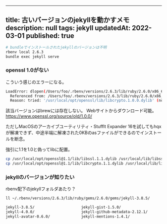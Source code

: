 
---
title: 古いバージョンのjekyllを動かすメモ
description: null
tags: jekyll
updatedAt: 2022-03-01
published: true
---



```bash
# bundleでインストールされたjekyllのバージョンは不明
rbenv local 2.6.3
bundle exec jekyll serve
```

### openssl 1.0がない

こういう感じのエラーになる。

```bash
LoadError: dlopen(/Users/foo/.rbenv/versions/2.6.3/lib/ruby/2.6.0/x86_64-darwin18/digest/sha1.bundle, 0x0009): Library not loaded: /usr/local/opt/openssl/lib/libcrypto.1.0.0.dylib
  Referenced from: /Users/foo/.rbenv/versions/2.6.3/lib/ruby/2.6.0/x86_64-darwin18/digest/sha1.bundle
  Reason: tried: '/usr/local/opt/openssl/lib/libcrypto.1.0.0.dylib' (no such file), '/usr/local/lib/libcrypto.1.0.0.dylib' (no such file), '/usr/lib/libcrypto.1.0.0.dylib' (no such file) - /Users/foo/.rbenv/versions/2.6.3/lib/ruby/2.6.0/x86_64-darwin18/digest/sha1.bundle
```

該当バージョンはbrewには存在しない。
Webサイトからダウンロード可能。
https://www.openssl.org/source/old/1.0.0/

ただしMacOSのアーカイブユーティリティ・StuffIt Expander 16を試してもhqxが解凍できず、中途半端に解凍された0KBのasファイルができるのでインストールを断念。

強引に1.1を1.0と偽ってlibに配置。

```bash
cp /usr/local/opt/openssl@1.1/lib/libssl.1.1.dylib /usr/local/lib/libssl.1.0.dylib 
cp /usr/local/opt/openssl@1.1/lib/libcrypto.1.1.dylib /usr/local/lib/libcrypto.1.0.dylib 
```

### jekyllのバージョンが知りたい

rbenv配下のjekyllフォルダあたり？

```bash
ll ~/.rbenv/versions/2.6.3/lib/ruby/gems/2.6.0/gems/jekyll-3.8.5/

jekyll-3.8.5/                     jekyll-gist-1.5.0/                   jekyll-remote-theme-0.3.1/     jekyll-theme-dinky-0.1.1/      jekyll-theme-slate-0.1.1/
jekyll-4.0.0/                     jekyll-github-metadata-2.12.1/       jekyll-sass-converter-1.5.2/   jekyll-theme-hacker-0.1.1/     jekyll-theme-tactile-0.1.1/
jekyll-avatar-0.6.0/              jekyll-mentions-1.4.1/               jekyll-sass-converter-2.0.0/   jekyll-theme-leap-day-0.1.1/   jekyll-theme-time-machine-0.1.1/
```
